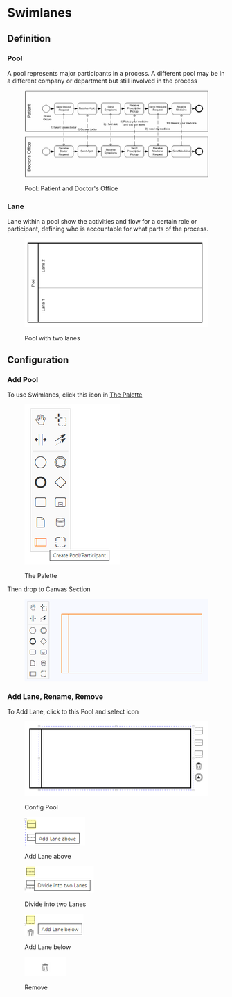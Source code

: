 # Swimlanes

## Definition

### Pool

A pool represents major participants in a process. A different pool may be in a different company or department but still involved in the process

<figure><img src="../../../.gitbook/assets/image (17) (4).png" alt=""><figcaption><p>Pool: Patient and Doctor's Office</p></figcaption></figure>

### Lane

Lane within a pool show the activities and flow for a certain role or participant, defining who is accountable for what parts of the process.

<figure><img src="../../../.gitbook/assets/image (37).png" alt=""><figcaption><p>Pool with two lanes</p></figcaption></figure>

## Configuration

### Add Pool

To use Swimlanes, click this icon in [The Palette](../workflow-editor.md#the-palette)

<figure><img src="../../../.gitbook/assets/image (26) (3).png" alt=""><figcaption><p>The Palette</p></figcaption></figure>

Then drop to Canvas Section

<figure><img src="../../../.gitbook/assets/image (27).png" alt=""><figcaption></figcaption></figure>

### Add Lane, Rename, Remove

To Add Lane, click to this Pool and select icon

<figure><img src="../../../.gitbook/assets/image (88).png" alt=""><figcaption><p>Config Pool</p></figcaption></figure>

<figure><img src="../../../.gitbook/assets/image (79).png" alt=""><figcaption><p>Add Lane above</p></figcaption></figure>

<figure><img src="../../../.gitbook/assets/image (105).png" alt=""><figcaption><p>Divide into two Lanes</p></figcaption></figure>

<figure><img src="../../../.gitbook/assets/image (78).png" alt=""><figcaption><p>Add Lane below</p></figcaption></figure>

<figure><img src="../../../.gitbook/assets/image (94).png" alt=""><figcaption><p>Remove</p></figcaption></figure>
